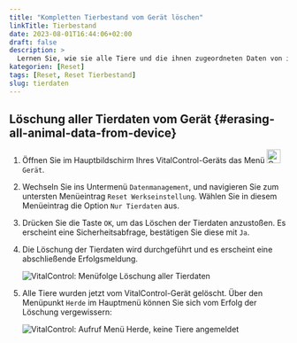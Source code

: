 ```yaml
---
title: "Kompletten Tierbestand vom Gerät löschen"
linkTitle: Tierbestand
date: 2023-08-01T16:44:06+02:00
draft: false
description: >
  Lernen Sie, wie sie alle Tiere und die ihnen zugeordneten Daten von ihrem VitalControl-Gerät löschen können.
kategorien: [Reset]
tags: [Reset, Reset Tierbestand]
slug: tierdaten
---
```

## Löschung aller Tierdaten vom Gerät {#erasing-all-animal-data-from-device}

1. Öffnen Sie im Hauptbildschirm Ihres VitalControl-Geräts das Menü <img src="/icons/device.svg" width="25" align="bottom" alt="Gerät" /> `Gerät`.

1. Wechseln Sie ins Untermenü `Datenmanagement`, und navigieren Sie zum untersten Menüeintrag `Reset Werkseinstellung`. Wählen Sie in diesem Menüeintrag die Option `Nur Tierdaten` aus.

1. Drücken Sie die Taste `OK`, um das Löschen der Tierdaten anzustoßen. Es erscheint eine Sicherheitsabfrage, bestätigen Sie diese mit `Ja`.

1. Die Löschung der Tierdaten wird durchgeführt und es erscheint eine abschließende Erfolgsmeldung.

   ![VitalControl: Menüfolge Löschung aller Tierdaten](../bilder/loeschungtierdaten.png "Löschung Tierdaten")

1. Alle Tiere wurden jetzt vom VitalControl-Gerät gelöscht. Über den Menüpunkt `Herde` im Hauptmenü können Sie sich vom Erfolg der Löschung vergewissern:

   ![VitalControl: Aufruf Menü Herde, keine Tiere angemeldet](../bilder/keinetiere.png "Keine Tiere angemeldet")